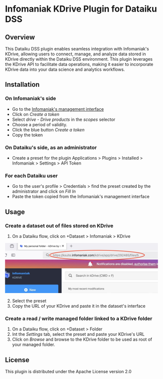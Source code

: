 # Infomaniak KDrive Plugin for Dataiku DSS

## Overview

This Dataiku DSS plugin enables seamless integration with Infomaniak's KDrive, allowing users to connect, manage, and analyze data stored in KDrive directly within the Dataiku DSS environment. This plugin leverages the KDrive API to facilitate data operations, making it easier to incorporate KDrive data into your data science and analytics workflows.

## Installation

### On Infomaniak's side
- Go to the [Infomaniak's management interface](https://manager.infomaniak.com/v3/ng/profile/user/token/list)
- Click on *Create a token*
- Select *drive - Drive products* in the *scopes* selector
- Choose a period of validity.
- Click the blue button *Create a token*
- Copy the token

### On Dataiku's side, as an administrator
- Create a preset for the plugin Applications > Plugins > Installed > Infomaniak > Settings > API Token

### For each Dataiku user
- Go to the user's profile > Credentials > find the preset created by the administrator and click on *Fill In*
- Paste the token copied from the Infomaniak's management interface

## Usage

### Create a dataset out of files stored on KDrive

1. On a Dataiku flow, click on +Dataset > Infomaniak > KDrive

![Copy the KDrive URL](images/copy_kdrive_url.jpg)

2. Select the preset
3. Copy the URL of your KDrive and paste it in the dataset's interface

### Create a read / write managed folder linked to a KDrive folder

1. On a Dataiku flow, click on +Dataset > Folder
2. Int the *Settings* tab, select the preset and paste your KDrive's URL
3. Click on *Browse* and browse to the KDrive folder to be used as root of your managed folder. 

## License

This plugin is distributed under the Apache License version 2.0

